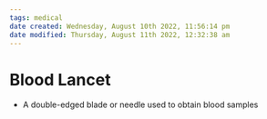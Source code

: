 ```yaml
---
tags: medical
date created: Wednesday, August 10th 2022, 11:56:14 pm
date modified: Thursday, August 11th 2022, 12:32:38 am
---
```


# Blood Lancet
- A double-edged blade or needle used to obtain blood samples

